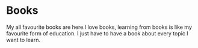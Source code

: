 # Books
My all favourite books are here.I love books, learning from books is like my favourite form of education. I just have to have a book about every topic I want to learn. 

